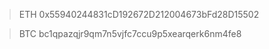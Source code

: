 
> ETH
0x55940244831cD192672D212004673bFd28D15502

> BTC
> bc1qpazqjr9qm7n5vjfc7ccu9p5xearqerk6nm4fe8